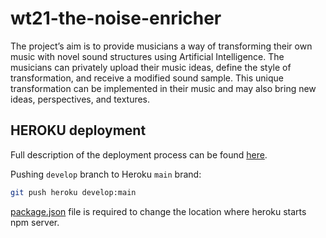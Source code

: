 # wt21-the-noise-enricher

The project’s aim is to provide musicians a way of transforming their own music with novel sound structures using Artificial Intelligence. The musicians can privately upload their music ideas, define the style of transformation, and receive a modified sound sample. This unique transformation can be implemented in their music and may also bring new ideas, perspectives, and textures.


## HEROKU deployment

Full description of the deployment process can be found [here](https://devcenter.heroku.com/articles/git).

Pushing `develop` branch to Heroku `main` brand:


```bash
git push heroku develop:main

```

[package.json](package.json) file is required to change the location where heroku starts npm server.
